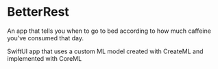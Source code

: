 # BetterRest

An app that tells you when to go to bed according to how much caffeine you've consumed that day.

SwiftUI app that uses a custom ML model created with CreateML and implemented with CoreML
